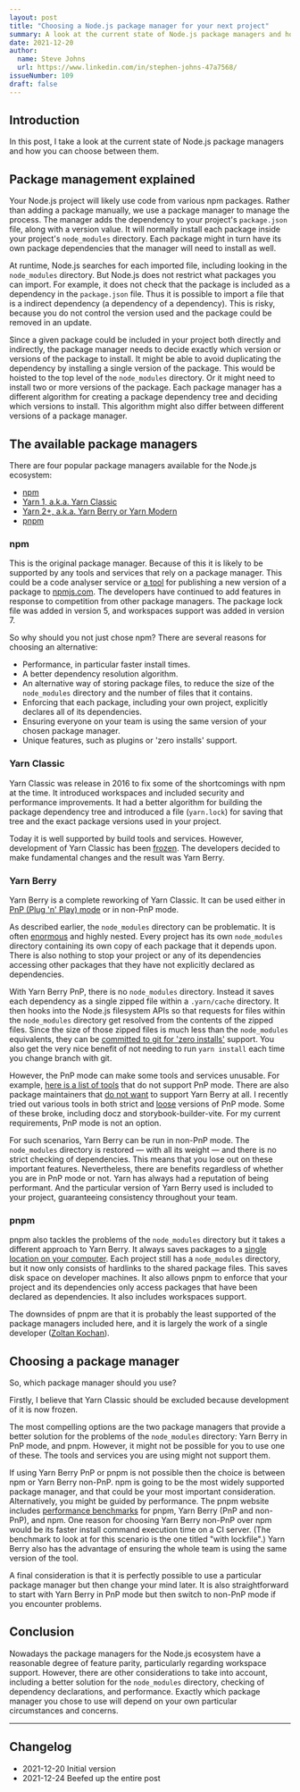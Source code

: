 ```yaml
---
layout: post
title: "Choosing a Node.js package manager for your next project"
summary: A look at the current state of Node.js package managers and how you might choose between them.
date: 2021-12-20
author:
  name: Steve Johns
  url: https://www.linkedin.com/in/stephen-johns-47a7568/
issueNumber: 109
draft: false
---
```


## Introduction

In this post, I take a look at the current state of Node.js package managers and how you can choose between them.

## Package management explained

Your Node.js project will likely use code from various npm packages. Rather than adding a package manually, we use a package manager to manage the process. The manager adds the dependency to your project's `package.json` file, along with a version value. It will normally install each package inside your project's `node_modules` directory. Each package might in turn have its own package dependencies that the manager will need to install as well.

At runtime, Node.js searches for each imported file, including looking in the `node_modules` directory. But Node.js does not restrict what packages you can import. For example, it does not check that the package is included as a dependency in the `package.json` file. Thus it is possible to import a file that is a indirect dependency (a dependency of a dependency). This is risky, because you do not control the version used and the package could be removed in an update.

Since a given package could be included in your project both directly and indirectly, the package manager needs to decide exactly which version or versions of the package to install. It might be able to avoid duplicating the dependency by installing a single version of the package. This would be hoisted to the top level of the `node_modules` directory. Or it might need to install two or more versions of the package. Each package manager has a different algorithm for creating a package dependency tree and deciding which versions to install. This algorithm might also differ between different versions of a package manager.

## The available package managers

There are four popular package managers available for the Node.js ecosystem:

- [npm](https://docs.npmjs.com/cli/v8/commands/npm)
- [Yarn 1, a.k.a. Yarn Classic](https://classic.yarnpkg.com/lang/en/)
- [Yarn 2+, a.k.a. Yarn Berry or Yarn Modern](https://yarnpkg.com/)
- [pnpm](https://pnpm.io/)

### npm

This is the original package manager. Because of this it is likely to be supported by any tools and services that rely on a package manager. This could be a code analyser service or [a tool](https://github.com/sindresorhus/np) for publishing a new version of a package to [npmjs.com](https://www.npmjs.com/). The developers have continued to add features in response to competition from other package managers. The package lock file was added in version 5, and workspaces support was added in version 7.

So why should you not just chose npm? There are several reasons for choosing an alternative:

- Performance, in particular faster install times.
- A better dependency resolution algorithm.
- An alternative way of storing package files, to reduce the size of the `node_modules` directory and the number of files that it contains.
- Enforcing that each package, including your own project, explicitly declares all of its dependencies.
- Ensuring everyone on your team is using the same version of your chosen package manager.
- Unique features, such as plugins or 'zero installs' support.

### Yarn Classic

Yarn Classic was release in 2016 to fix some of the shortcomings with npm at the time. It introduced workspaces and included security and performance improvements. It had a better algorithm for building the package dependency tree and introduced a file (`yarn.lock`) for saving that tree and the exact package versions used in your project.

Today it is well supported by build tools and services. However, development of Yarn Classic has been [frozen](https://github.com/yarnpkg/yarn). The developers decided to make fundamental changes and the result was Yarn Berry.

### Yarn Berry

Yarn Berry is a complete reworking of Yarn Classic. It can be used either in [PnP (Plug 'n' Play) mode](https://yarnpkg.com/features/pnp) or in non-PnP mode.

As described earlier, the `node_modules` directory can be problematic. It is often [enormous](https://devrant.com/rants/760537/heaviest-objects-in-the-universe) and highly nested. Every project has its own `node_modules` directory containing its own copy of each package that it depends upon. There is also nothing to stop your project or any of its dependencies accessing other packages that they have not explicitly declared as dependencies.

With Yarn Berry PnP, there is no `node_modules` directory. Instead it saves each dependency as a single zipped file within a `.yarn/cache` directory. It then hooks into the Node.js filesystem APIs so that requests for files within the `node_modules` directory get resolved from the contents of the zipped files. Since the size of those zipped files is much less than the `node_modules` equivalents, they can be [committed to git for 'zero installs'](https://yarnpkg.com/features/zero-installs) support. You also get the very nice benefit of not needing to run `yarn install` each time you change branch with git.

However, the PnP mode can make some tools and services unusable. For example, [here is a list of tools](https://yarnpkg.com/features/pnp#incompatible) that do not support PnP mode. There are also package maintainers that [do not want](https://github.com/sindresorhus/np/issues/612) to support Yarn Berry at all. I recently tried out various tools in both strict and [loose](https://yarnpkg.com/features/pnp#pnp-loose-mode) versions of PnP mode. Some of these broke, including docz and storybook-builder-vite. For my current requirements, PnP mode is not an option.

For such scenarios, Yarn Berry can be run in non-PnP mode. The `node_modules` directory is restored &mdash; with all its weight &mdash; and there is no strict checking of dependencies. This means that you lose out on these important features. Nevertheless, there are benefits regardless of whether you are in PnP mode or not. Yarn has always had a reputation of being performant. And the particular version of Yarn Berry used is included to your project, guaranteeing consistency throughout your team.

### pnpm

pnpm also tackles the problems of the `node_modules` directory but it takes a different approach to Yarn Berry. It always saves packages to a [single location on your computer](https://pnpm.io/motivation). Each project still has a `node_modules` directory, but it now only consists of hardlinks to the shared package files. This saves disk space on developer machines. It also allows pnpm to enforce that your project and its dependencies only access packages that have been declared as dependencies. It also includes workspaces support.

The downsides of pnpm are that it is probably the least supported of the package managers included here, and it is largely the work of a single developer ([Zoltan Kochan](https://twitter.com/zoltankochan)).

## Choosing a package manager

So, which package manager should you use?

Firstly, I believe that Yarn Classic should be excluded because development of it is now frozen.

The most compelling options are the two package managers that provide a better solution for the problems of the `node_modules` directory: Yarn Berry in PnP mode, and pnpm. However, it might not be possible for you to use one of these. The tools and services you are using might not support them.

If using Yarn Berry PnP or pnpm is not possible then the choice is between npm or Yarn Berry non-PnP. npm is going to be the most widely supported package manager, and that could be your most important consideration. Alternatively, you might be guided by performance. The pnpm website includes [performance benchmarks](https://pnpm.io/benchmarks) for pnpm, Yarn Berry (PnP and non-PnP), and npm. One reason for choosing Yarn Berry non-PnP over npm would be its faster install command execution time on a CI server. (The benchmark to look at for this scenario is the one titled "with lockfile".) Yarn Berry also has the advantage of ensuring the whole team is using the same version of the tool.

A final consideration is that it is perfectly possible to use a particular package manager but then change your mind later. It is also straightforward to start with Yarn Berry in PnP mode but then switch to non-PnP mode if you encounter problems.

## Conclusion

Nowadays the package managers for the Node.js ecosystem have a reasonable degree of feature parity, particularly regarding workspace support. However, there are other considerations to take into account, including a better solution for the `node_modules` directory, checking of dependency declarations, and performance. Exactly which package manager you chose to use will depend on your own particular circumstances and concerns.

---

## Changelog

- 2021-12-20 Initial version
- 2021-12-24 Beefed up the entire post
